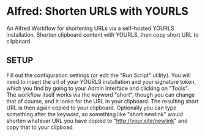 # Alfred: Shorten URLS with YOURLS
An Alfred Workflow for shortening URLs via a self-hosted YOURLS installation. Shorten clipboard content with YOURLS, then copy short URL to clipboard.

## SETUP
Fill out the configuration settings (or edit the "Run Script" utility). You will need to insert the url of your YOURLS installation and your signature token, which you find by going to your Admin Interface and clicking on "Tools".
The workflow itself works via the keyword "short", though you can change that of course, and it looks for the URL in your clipboard. The resulting short URL is then again copied to your clipboard. Optionally you can type something after the keyword, so something like "short newlink" would shorten whatever URL you have copied to "http://your.site/newlink" and copy that to your clipboad.

